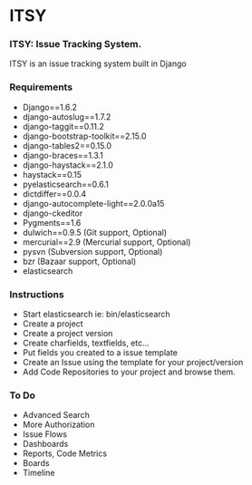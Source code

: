 ITSY
====
### ITSY: Issue Tracking System.

ITSY is an issue tracking system built in Django

### Requirements

- Django==1.6.2
- django-autoslug==1.7.2
- django-taggit==0.11.2
- django-bootstrap-toolkit==2.15.0
- django-tables2==0.15.0
- django-braces==1.3.1
- django-haystack==2.1.0
- haystack==0.15
- pyelasticsearch==0.6.1
- dictdiffer==0.0.4
- django-autocomplete-light==2.0.0a15
- django-ckeditor
- Pygments==1.6
- dulwich==0.9.5 (Git support, Optional)
- mercurial==2.9 (Mercurial support, Optional)
- pysvn          (Subversion support, Optional)
- bzr            (Bazaar support, Optional)
- elasticsearch

### Instructions

- Start elasticsearch ie: bin/elasticsearch
- Create a project
- Create a project version
- Create charfields, textfields, etc...
- Put fields you created to a issue template
- Create an Issue using the template for your project/version
- Add Code Repositories to your project and browse them.


### To Do
- Advanced Search
- More Authorization
- Issue Flows
- Dashboards
- Reports, Code Metrics
- Boards
- Timeline